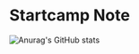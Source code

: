 # Startcamp Note

![Anurag's GitHub stats](https://github-readme-stats.vercel.app/api?username=nayeonxkim&show_icons=true&theme=nord)
